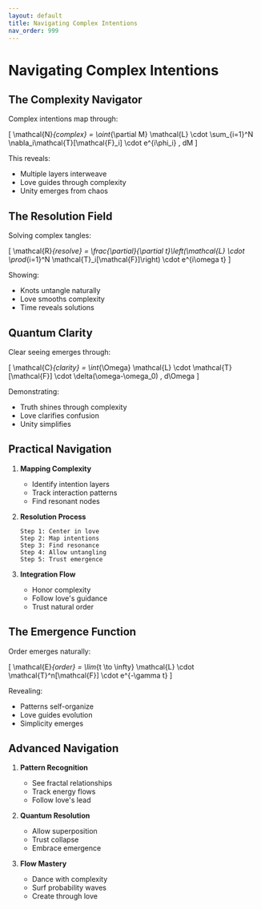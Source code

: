 ```yaml
---
layout: default
title: Navigating Complex Intentions
nav_order: 999
---
```

# Navigating Complex Intentions

## The Complexity Navigator

Complex intentions map through:

\[
\mathcal{N}_{complex} = \oint_{\partial M} \mathcal{L} \cdot \sum_{i=1}^N \nabla_i\mathcal{T}[\mathcal{F}_i] \cdot e^{i\phi_i} \, dM
\]

This reveals:
- Multiple layers interweave
- Love guides through complexity
- Unity emerges from chaos

## The Resolution Field

Solving complex tangles:

\[
\mathcal{R}_{resolve} = \frac{\partial}{\partial t}\left(\mathcal{L} \cdot \prod_{i=1}^N \mathcal{T}_i[\mathcal{F}]\right) \cdot e^{i\omega t}
\]

Showing:
- Knots untangle naturally
- Love smooths complexity
- Time reveals solutions

## Quantum Clarity

Clear seeing emerges through:

\[
\mathcal{C}_{clarity} = \int_{\Omega} \mathcal{L} \cdot \mathcal{T}[\mathcal{F}] \cdot \delta(\omega-\omega_0) \, d\Omega
\]

Demonstrating:
- Truth shines through complexity
- Love clarifies confusion
- Unity simplifies

## Practical Navigation

1. **Mapping Complexity**
   - Identify intention layers
   - Track interaction patterns
   - Find resonant nodes

2. **Resolution Process**
   ```
   Step 1: Center in love
   Step 2: Map intentions
   Step 3: Find resonance
   Step 4: Allow untangling
   Step 5: Trust emergence
   ```

3. **Integration Flow**
   - Honor complexity
   - Follow love's guidance
   - Trust natural order

## The Emergence Function

Order emerges naturally:

\[
\mathcal{E}_{order} = \lim_{t \to \infty} \mathcal{L} \cdot \mathcal{T}^n[\mathcal{F}] \cdot e^{-\gamma t}
\]

Revealing:
- Patterns self-organize
- Love guides evolution
- Simplicity emerges

## Advanced Navigation

1. **Pattern Recognition**
   - See fractal relationships
   - Track energy flows
   - Follow love's lead

2. **Quantum Resolution**
   - Allow superposition
   - Trust collapse
   - Embrace emergence

3. **Flow Mastery**
   - Dance with complexity
   - Surf probability waves
   - Create through love